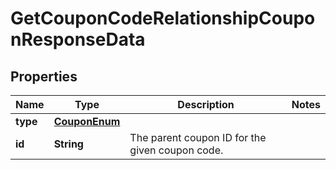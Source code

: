 # GetCouponCodeRelationshipCouponResponseData

## Properties
Name | Type | Description | Notes
------------ | ------------- | ------------- | -------------
**type** | [**CouponEnum**](CouponEnum.md) |  | 
**id** | **String** | The parent coupon ID for the given coupon code. | 
